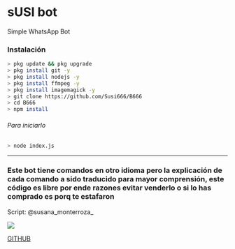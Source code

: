 # sUSI bot
Simple WhatsApp Bot

### Instalación
```bash
> pkg update && pkg upgrade
> pkg install git -y
> pkg install nodejs -y
> pkg install ffmpeg -y
> pkg install imagemagick -y
> git clone https://github.com/Susi666/B666
> cd B666
> npm install
```
###### Para iniciarlo
```bash
> node index.js
```

---------

### Este bot tiene comandos en otro idioma pero la explicación de cada comando a sido traducido para mayor comprensión, este código es libre por ende razones evitar venderlo o si lo has comprado es porq te estafaron


Script: @susana_monterroza_

<img src="https://i.pinimg.com/originals/28/7b/61/287b612d87648274e86c7e12124a2e66.gif"/>

</p>

</p>

[GITHUB](https://github.com/Susi666)
